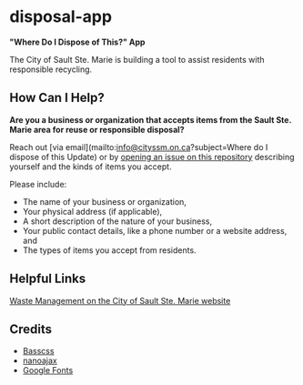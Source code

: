 # disposal-app

**"Where Do I Dispose of This?" App**

The City of Sault Ste. Marie is building a tool to assist residents with
responsible recycling.

## How Can I Help?

**Are you a business or organization that accepts items from the Sault Ste. Marie area
for reuse or responsible disposal?**

Reach out [via email](mailto:info@cityssm.on.ca?subject=Where do I dispose of this Update)
or by [opening an issue on this repository](https://github.com/cityssm/disposal-app/issues/new)
describing yourself and the kinds of items you accept.

Please include:

- The name of your business or organization,
- Your physical address (if applicable),
- A short description of the nature of your business,
- Your public contact details, like a phone number or a website address, and
- The types of items you accept from residents.

## Helpful Links

[Waste Management on the City of Sault Ste. Marie website](http://saultstemarie.ca/City-Hall/City-Departments/Public-Works-Engineering-Services/Public-Works/Waste-Management.aspx)

## Credits

- [Basscss](http://basscss.com/)
- [nanoajax](https://github.com/yanatan16/nanoajax)
- [Google Fonts](https://fonts.google.com/)
